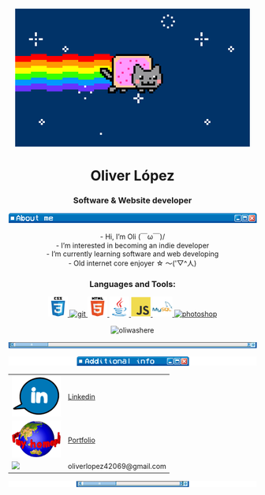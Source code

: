 <p align="center">
  <img src="https://github.com/Oliwashere/pruebasreadme/blob/main/ezgif-1-b6b58f836f.gif" />
</p>

<h1 align="center">Oliver López</h1>
<h3 align="center">Software & Website developer</h3>

<p align="center">
  <img src="https://github.com/Oliwashere/pruebasreadme/blob/main/Sin%20t%C3%ADtulo-1.png" />
</p>
<p align="center">
-  Hi, I’m Oli (￣ω￣)/
<br>-  I’m interested in becoming an indie developer
<br>-  I’m currently learning software and web developing
<br>-  Old internet core enjoyer 	☆ ～('▽^人)
</p>

<h3 align="center">Languages and Tools:</h3>
<p align="center"> <a href="https://www.w3schools.com/css/" target="_blank" rel="noreferrer"> <img src="https://raw.githubusercontent.com/devicons/devicon/master/icons/css3/css3-original-wordmark.svg" alt="css3" width="40" height="40"/> </a> <a href="https://git-scm.com/" target="_blank" rel="noreferrer"> <img src="https://www.vectorlogo.zone/logos/git-scm/git-scm-icon.svg" alt="git" width="40" height="40"/> </a> <a href="https://www.w3.org/html/" target="_blank" rel="noreferrer"> <img src="https://raw.githubusercontent.com/devicons/devicon/master/icons/html5/html5-original-wordmark.svg" alt="html5" width="40" height="40"/> </a> <a href="https://www.java.com" target="_blank" rel="noreferrer"> <img src="https://raw.githubusercontent.com/devicons/devicon/master/icons/java/java-original.svg" alt="java" width="40" height="40"/> </a> <a href="https://developer.mozilla.org/en-US/docs/Web/JavaScript" target="_blank" rel="noreferrer"> <img src="https://raw.githubusercontent.com/devicons/devicon/master/icons/javascript/javascript-original.svg" alt="javascript" width="40" height="40"/> </a> <a href="https://www.mysql.com/" target="_blank" rel="noreferrer"> <img src="https://raw.githubusercontent.com/devicons/devicon/master/icons/mysql/mysql-original-wordmark.svg" alt="mysql" width="40" height="40"/> </a> <a href="https://www.photoshop.com/en" target="_blank" rel="noreferrer"> <img src="https://upload.wikimedia.org/wikipedia/commons/thumb/a/af/Adobe_Photoshop_CC_icon.svg/2101px-Adobe_Photoshop_CC_icon.svg.png" alt="photoshop" width="40" height="40"/> </a> </p>

<p align="center"><img align="center" src="https://github-readme-stats.vercel.app/api/top-langs?username=oliwashere&show_icons=true&locale=en&layout=compact" alt="oliwashere" /></p>

<p align="center">
  <img src="https://github.com/Oliwashere/pruebasreadme/blob/main/Sin%20t%C3%ADtulo-2.png" />
</p>

<p align="center">
  <img src="https://github.com/Oliwashere/pruebasreadme/blob/main/Additionalinfo.png" />
</p>

<table align="center">
  <tr>
    <td>
      <a href="https://www.linkedin.com/in/oliver-eduardo-l%C3%B3pez-p%C3%A9rez-3a05a5316/" target="_blank">
        <img src="https://github.com/Oliwashere/pruebasreadme/blob/main/linkedin.gif" width="100" />
      </a>
    </td>
    <td>
      <a href="https://www.linkedin.com/in/oliver-eduardo-l%C3%B3pez-p%C3%A9rez-3a05a5316/" target="_blank">Linkedin</a>
    </td>
  </tr>
  <tr>
    <td>
      <a href="https://oliwashere.neocities.org/" target="_blank">
        <img src="https://github.com/Oliwashere/pruebasreadme/blob/main/ezgif-4-6b49d34662.gif" width="100" />
      </a>
    </td>
    <td>
      <a href="https://oliwashere.neocities.org/" target="_blank">Portfolio</a>
    </td>
  </tr>
  <tr>
    <td>
      <a>
        <img src="https://static.wikia.nocookie.net/logopedia/images/a/af/Msn-messenger-7.5.png/revision/latest/scale-to-width-down/250?cb=20231120204232" width="100"/>
      </a>
    </td>
    <td>
      <a>oliverlopez42069@gmail.com</a>
    </td>
  </tr>
</table>



<p align="center">
  <img src="https://github.com/Oliwashere/pruebasreadme/blob/main/Bottom2.png" />
</p>

  
